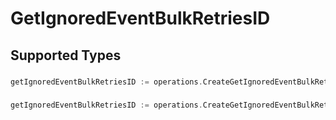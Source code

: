 # GetIgnoredEventBulkRetriesID


## Supported Types

### 

```go
getIgnoredEventBulkRetriesID := operations.CreateGetIgnoredEventBulkRetriesIDStr(string{/* values here */})
```

### 

```go
getIgnoredEventBulkRetriesID := operations.CreateGetIgnoredEventBulkRetriesIDArrayOfstr([]string{/* values here */})
```

